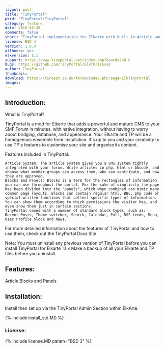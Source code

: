 ```yaml
---
layout: post
title: "TinyPortal"
pkid: "TinyPortal:TinyPortal"
category: feature
date: 2018-08-26
comments: false
short: "TinyPortal implementation for Elkarte with built in Article and Blocks"
license: BSD 3
version: 1.0.0
allhooks: yes
elkversion: 1.1
support: https://www.tinyportal.net/index.php?board=248.0
bugs: https://github.com/TinyPortal/ElkTP/issues
author: TinyPortal
thumbnail:
download: https://tinoest.co.uk/forum/index.php?page=ElkTinyPortal
images:
---
```


## Introduction:
What is TinyPortal?

TinyPortal is a mod for Elkarte that adds a powerful and mature CMS to your SMF Forum in minutes, with native integration, without having to worry about bridging, database, and appearance. Your Elkarte and TP will be a homogenous ensemble from installation. It's up to you and your creativity to use TP's features to customise your site and organise its content.

Features included in TinyPortal:

    Article System: The article system gives you a CMS system tightly integrated with your forum. Write articles in php, html or bbcode, and choose what member-groups can access them, who can contribute, and how they are approved.
    Blocks and Panels: Blocks is a term for the rectangles of information you can use throughout the portal. For the sake of simplicity the page has been divided into the "panels", which when combined can mimic many common page layouts. Blocks can contain regular html, BBC, php code or special written functions that collect specific types of information. You can show them according to which permissions the visitor has, and even show them just in certain sections.
    TinyPortal comes with a number of standard block types, such as: Recent Posts, Theme switcher, Search, Calendar, Poll, RSS feeds, Menu, User Profile block and News.

For more detailed information about the features of TinyPortal and how to use them, check out the TinyPortal Docs Site

Note: You must uninstall any previous version of TinyPortal before you can install TinyPortal for Elkarte 1.1.x Make a backup of all your Elkarte and TP files before you uninstall.

## Features:
Article
Blocks and Panels

## Installation:
Install then set up via the TinyPortal Admin Section within ElkArte.

{% include install_std.MD %}

### License:
{% include license.MD param="BSD 3" %}
